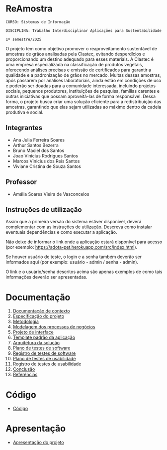 # ReAmostra

`CURSO: Sistemas de Informação`

`DISCIPLINA: Trabalho Interdisciplinar Aplicações para Sustentabilidade`

`1º semestre/2025`

O projeto tem como objetivo promover o reaproveitamento sustentável de amostras de grãos analisadas pela Clastec, evitando desperdícios e proporcionando um destino adequado para esses materiais. A Clastec é uma empresa especializada na classificação de produtos vegetais, oferecendo análises precisas e emissão de certificados para garantir a qualidade e a padronização de grãos no mercado. Muitas dessas amostras, após passarem por análises laboratoriais, ainda estão em condições de uso e poderão ser doadas para a comunidade interessada, incluindo projetos sociais, pequenos produtores, instituições de pesquisa, famílias carentes e outras iniciativas que possam aproveitá-las de forma responsável. Dessa forma, o projeto busca criar uma solução eficiente para a redistribuição das amostras, garantindo que elas sejam utilizadas ao máximo dentro da cadeia produtiva e social.

## Integrantes

* Ana Julia Ferreira Soares
* Arthur Santos Bezerra
* Bruno Maciel dos Santos
* Joao Vinicius Rodrigues Santos
* Marcos Vinicius dos Reis Santos
* Viviane Cristina de Souza Santos

## Professor

* Amália Soares Vieira de Vasconcelos

## Instruções de utilização

Assim que a primeira versão do sistema estiver disponível, deverá complementar com as instruções de utilização. Descreva como instalar eventuais dependências e como executar a aplicação.

Não deixe de informar o link onde a aplicação estará disponível para acesso (por exemplo: https://adota-pet.herokuapp.com/src/index.html).

Se houver usuário de teste, o login e a senha também deverão ser informados aqui (por exemplo: usuário - admin / senha - admin).

O link e o usuário/senha descritos acima são apenas exemplos de como tais informações deverão ser apresentadas.

# Documentação

<ol>
<li><a href="docs/01-Contexto.md"> Documentação de contexto</a></li>
<li><a href="docs/02-Especificacao.md"> Especificação do projeto</a></li>
<li><a href="docs/03-Metodologia.md"> Metodologia</a></li>
<li><a href="docs/04-Modelagem-processos-negocio.md"> Modelagem dos processos de negócios</a></li>
<li><a href="docs/05-Projeto-interface.md"> Projeto de interface</a></li>
<li><a href="docs/06-Template-padrao.md"> Template padrão da aplicação</a></li>
<li><a href="docs/07-Arquitetura-solucao.md"> Arquitetura da solução</a></li>
<li><a href="docs/08-Plano-testes-software.md"> Plano de testes de software</a></li>
<li><a href="docs/09-Registro-testes-software.md"> Registro de testes de software</a></li>
<li><a href="docs/10-Plano-testes-usabilidade.md"> Plano de testes de usabilidade</a></li>
<li><a href="docs/11-Registro-testes-usabilidade.md"> Registro de testes de usabilidade</a></li>
<li><a href="docs/12-Conclusao.md"> Conclusão</a></li>
<li><a href="docs/13-Referencias.md"> Referências</a></li>
</ol>

# Código

* <a href="src/README.md">Código</a>

# Apresentação

* <a href="presentation/README.md">Apresentação do projeto</a>
